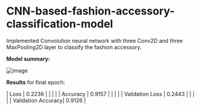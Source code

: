 # CNN-based-fashion-accessory-classification-model
Implemented Convolution neural network with three Conv2D and three MaxPooling2D layer to classify the fashion accessory.

**Model summary:**

![image](https://user-images.githubusercontent.com/42925930/129488276-09e23890-3f23-4881-9c20-41c0124caaf9.png)




**Results** for final epoch: 



| Loss               | 0.2236  |
|                    |         |
| Accuracy           | 0.9157  |
|                    |         |
| Validation Loss    | 0.2443  |
|                    |         |
| Validation Accuracy| 0.9126  |



